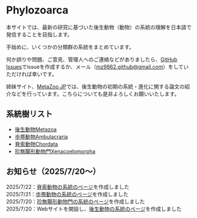 # Phylozoarca
本サイトでは、最新の研究に基づいた後生動物（動物）の系統の理解を日本語で発信することを目指します。

手始めに、いくつかの分類群の系統をまとめています。

何か誤りや問題、ご意見、管理人へのご連絡などがありましたら、[GitHub Issues](https://github.com/MZ9862/phylozoarca/issues)でissueを作成するか、メール（<mz9862.github@gmail.com>）をしていただければ幸いです。

姉妹サイト、[MetaZoo JP](https://mz9862.github.io/metazoo-jp/)では、後生動物の初期の系統・進化に関する論文の紹介などを行っています。こちらについても是非よろしくお願いいたします。

## 系統樹リスト
- [後生動物Metazoa](phylogenies/metazoa.md)
- [歩帯動物Ambulacraria](phylogenies/ambulacraria.md)
- [脊索動物Chordata](phylogenies/chordata.md)
- [珍無腸形動物門Xenacoelomorpha](phylogenies/xenacoelomorpha.md)

## お知らせ（2025/7/20～）
2025/7/22：[脊索動物の系統のページ](phylogenies/chordata.md)を作成しました  
2025/7/21：[歩帯動物の系統のページ](phylogenies/ambulacraria.md)を作成しました  
2025/7/20：[珍無腸形動物門の系統のページ](phylogenies/xenacoelomorpha.md)を作成しました  
2025/7/20：Webサイトを開設し、[後生動物の系統のページ](phylogenies/metazoa.md)を作成しました

